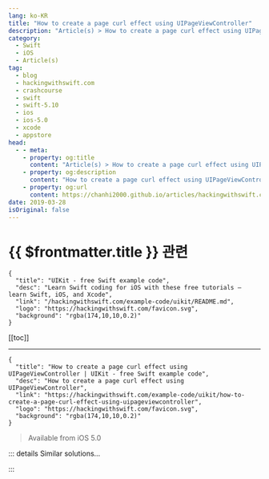 ```yaml
---
lang: ko-KR
title: "How to create a page curl effect using UIPageViewController"
description: "Article(s) > How to create a page curl effect using UIPageViewController"
category:
  - Swift
  - iOS
  - Article(s)
tag: 
  - blog
  - hackingwithswift.com
  - crashcourse
  - swift
  - swift-5.10
  - ios
  - ios-5.0
  - xcode
  - appstore
head:
  - - meta:
    - property: og:title
      content: "Article(s) > How to create a page curl effect using UIPageViewController"
    - property: og:description
      content: "How to create a page curl effect using UIPageViewController"
    - property: og:url
      content: https://chanhi2000.github.io/articles/hackingwithswift.com/example-code/uikit/how-to-create-a-page-curl-effect-using-uipageviewcontroller.html
date: 2019-03-28
isOriginal: false
---
```


# {{ $frontmatter.title }} 관련

```component VPCard
{
  "title": "UIKit - free Swift example code",
  "desc": "Learn Swift coding for iOS with these free tutorials – learn Swift, iOS, and Xcode",
  "link": "/hackingwithswift.com/example-code/uikit/README.md",
  "logo": "https://hackingwithswift.com/favicon.svg",
  "background": "rgba(174,10,10,0.2)"
}
```

[[toc]]

---

```component VPCard
{
  "title": "How to create a page curl effect using UIPageViewController | UIKit - free Swift example code",
  "desc": "How to create a page curl effect using UIPageViewController",
  "link": "https://hackingwithswift.com/example-code/uikit/how-to-create-a-page-curl-effect-using-uipageviewcontroller",
  "logo": "https://hackingwithswift.com/favicon.svg",
  "background": "rgba(174,10,10,0.2)"
}
```

> Available from iOS 5.0

<!-- TODO: 작성 -->

<!--
When iBooks first launched in iOS 3.2, its page curl effect was almost addictive: it moved so fluently with your finger that it felt you were touching real paper. From iOS 5.0 on this page curl effect is available for every developer as part of the `UIPageViewController` class. Its API isn't immediately obvious to newbies, though, so I'm going to give you a complete example.

In the code below, the page view controller is created in `viewDidLoad()`. I also create five `UIViewControllers` to serve as pages inside the app, then tell the page view controller to start with the first one. I put in a couple of helper methods so that the view controllers could have random background colors so you can see it all working.

Most of the work is done by the `viewControllerBefore` and `viewControllerAfter` methods, which must either return a view controller to show before or after the current one (when the users starts to turn the page) or `nil` to mean the user is at the end and there are no more pages to show in that direction.

To make this work in your own app, you'll obviously want to replace the plain view controller pages with your own `UIViewController` subclass that does something more interesting. If you're showing quite a few different pages, you should probably create them on demand rather than creating an array of them all up front.

Anyway, here is the complete example – you can use this with the Xcode "Single View App” to get a page view controller up and running immediately:

```swift
import UIKit

class ViewController: UIViewController, UIPageViewControllerDataSource, UIPageViewControllerDelegate {
    var pageController: UIPageViewController!
    var controllers = [UIViewController]()

    override func viewDidLoad() {
        super.viewDidLoad()

        pageController = UIPageViewController(transitionStyle: .pageCurl, navigationOrientation: .horizontal, options: nil)
        pageController.dataSource = self
        pageController.delegate = self

        addChild(pageController)
        view.addSubview(pageController.view)

        let views = ["pageController": pageController.view] as [String: AnyObject]
        view.addConstraints(NSLayoutConstraint.constraints(withVisualFormat: "H:|[pageController]|", options: [], metrics: nil, views: views))
        view.addConstraints(NSLayoutConstraint.constraints(withVisualFormat: "V:|[pageController]|", options: [], metrics: nil, views: views))

        for _ in 1 ... 5 {
            let vc = UIViewController()
            vc.view.backgroundColor = randomColor()
            controllers.append(vc)
        }

        pageController.setViewControllers([controllers[0]], direction: .forward, animated: false)
    }

    func pageViewController(_ pageViewController: UIPageViewController, viewControllerBefore viewController: UIViewController) -> UIViewController? {
        if let index = controllers.firstIndex(of: viewController) {
            if index > 0 {
                return controllers[index - 1]
            } else {
                return nil
            }
        }

        return nil
    }

    func pageViewController(_ pageViewController: UIPageViewController, viewControllerAfter viewController: UIViewController) -> UIViewController? {
        if let index = controllers.firstIndex(of: viewController) {
            if index < controllers.count - 1 {
                return controllers[index + 1]
            } else {
                return nil
            }
        }

        return nil
    }

    func randomCGFloat() -> CGFloat {
        return CGFloat(arc4random()) / CGFloat(UInt32.max)
    }

    func randomColor() -> UIColor {
        return UIColor(red: randomCGFloat(), green: randomCGFloat(), blue: randomCGFloat(), alpha: 1)
    }
}
```

-->

::: details Similar solutions…

<!--
/example-code/wkwebview/how-to-monitor-wkwebview-page-load-progress-using-key-value-observing">How to monitor WKWebView page load progress using key-value observing 
/quick-start/swiftui/how-to-enable-vertical-page-scrolling">How to enable vertical page scrolling 
/example-code/calayer/how-to-create-a-marching-ants-effect-using-linedashphase">How to create a marching ants effect using lineDashPhase 
/quick-start/swiftui/how-to-create-a-marching-ants-border-effect">How to create a marching ants border effect 
/example-code/libraries/how-to-get-a-cover-flow-effect-on-ios">How to get a Cover Flow effect on iOS</a>
-->

:::

